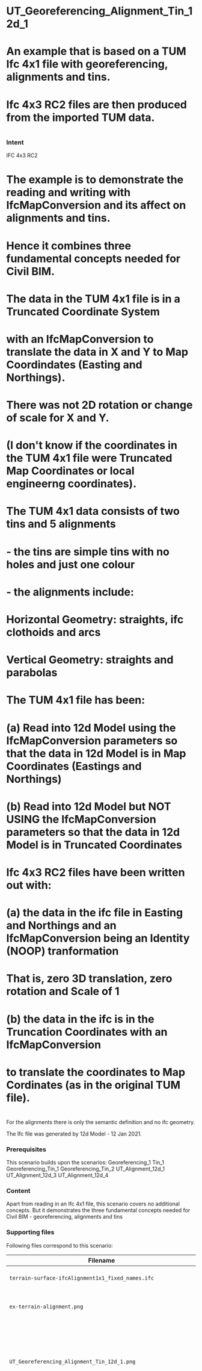
# UT_Georeferencing_Alignment_Tin_12d_1
# An example that is based on a TUM Ifc 4x1 file with georeferencing, alignments and tins.
# Ifc 4x3 RC2 files are then produced from the imported TUM data.
# 
### Intent
IFC 4x3 RC2

# The example is to demonstrate the reading and writing with IfcMapConversion and its affect on alignments and tins.
# Hence it combines three fundamental concepts needed for Civil BIM.
#
# The data in the TUM 4x1 file is in a Truncated Coordinate System
# with an IfcMapConversion to translate the data in X and Y to Map Coordindates (Easting and Northings).
# There was not 2D rotation or change of scale for X and Y.
# (I don't know if the coordinates in the TUM 4x1 file were Truncated Map Coordinates or local engineerng coordinates).

# The TUM 4x1 data consists of two tins and 5 alignments
#  - the tins are simple tins with no holes and just one colour
#  - the alignments include:
#          Horizontal Geometry: straights, ifc clothoids and arcs
#          Vertical Geometry:   straights and parabolas

# The TUM 4x1 file has been:
# (a) Read into 12d Model using the IfcMapConversion parameters so that the data in 12d Model is in Map Coordinates (Eastings and Northings)
# (b) Read into 12d Model but NOT USING the IfcMapConversion parameters so that the data in 12d Model is in Truncated Coordinates
# 
# Ifc 4x3 RC2 files have been written out with: 
#  (a) the data in the ifc file in Easting and Northings and an IfcMapConversion being an Identity (NOOP) tranformation
#        That is, zero 3D translation, zero rotation and Scale of 1 
#  (b) the data in the ifc is in the Truncation Coordinates with an IfcMapConversion 
#        to translate the coordinates to Map Cordinates (as in the original TUM file).
#
                     
For the alignments there is only the semantic definition and no ifc geometry.

The Ifc file was generated by 12d Model - 12 Jan 2021. 

### Prerequisites

This scenario builds upon the scenarios:
 Georeferencing_1
 Tin_1
 Georeferencing_Tin_1
 Georeferencing_Tin_2
 UT_Alignment_12d_1
 UT_Alignment_12d_3
 UT_Alignment_12d_4
 
### Content

Apart from reading in an Ifc 4x1 file, this scenario covers no additional concepts.
But it demonstrates the three fundamental concepts needed for Civil BIM - georeferencing, alignments and tins

### Supporting files

Following files correspond to this scenario:

| Filename                     | Description                                                                                                             |
|----------------------------------------------------------------|---------------------------------------------------------------------------------------|
| `terrain-surface-ifcAlignment1x1_fixed_names.ifc`              | TUM Ifc 4x1 file to import                                                            |
| `ex-terrain-alignment.png`                                     | image of TUM file in TUM software                                                     |
| `UT_Georeferencing_Alignment_Tin_12d_1.png`                    | image of TUM data in 12d Model (a) with Truncated Coordinates (b) and Map Coordinates |
|                                                                |     and long sections of each aligment with the two tins                              |
| `UT_Georeferencing_Alignment_Tin_12d_1_Map_Coords_1.ifc`       | the exported content as an IFC 4x3 RC2 file with data in Map Coordinates              |
| `UT_Georeferencing_Alignment_Tin_12d_1_Truncated_Coords_1.ifc` | the expoerted content as an IFC 4x3 RC2 file with data in Truncated Coordinates       |



